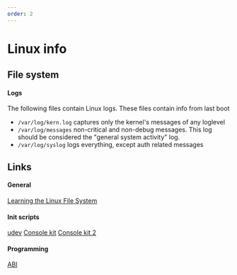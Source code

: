 ```yaml
---
order: 2
---
```


Linux info
================================

File system
--------------------------------

#### Logs

The following files contain Linux logs. These files contain info from last boot

* <code>/var/log/kern.log</code>    captures only the kernel's messages of any loglevel
* <code>/var/log/messages</code>    non-critical and non-debug messages. This log should be considered the "general system activity" log. 
* <code>/var/log/syslog</code>      logs everything, except auth related messages 


Links 
--------------------------------

#### General

[Learning the Linux File System](https://www.youtube.com/watch?v=HIXzJ3Rz9po)


#### Init scripts

[udev](https://wiki.gentoo.org/wiki/Udev)
[Console kit](https://freedesktop.org/wiki/Software/ConsoleKit/)
[Console kit 2](https://github.com/ConsoleKit2/ConsoleKit2 )


#### Programming

[ABI](https://en.wikipedia.org/wiki/Application_binary_interface)



